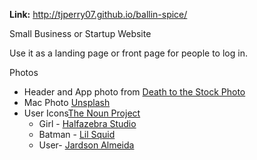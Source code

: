 **Link:** http://tjperry07.github.io/ballin-spice/

Small Business or Startup Website

Use it as a landing page or front page for people to log in.


Photos

 - Header and App photo from [Death to the Stock Photo](http://deathtothestockphoto.com/)
 - Mac Photo [Unsplash](https://unsplash.com/firmbee)
 - User Icons[The Noun Project](https://thenounproject.com/)
	 - Girl - [Halfazebra Studio](https://thenounproject.com/Halfazebra/)
	 - Batman - [Lil Squid](https://thenounproject.com/Lil%20Squid/)
	 - User- [Jardson Almeida](https://thenounproject.com/jardson/)
